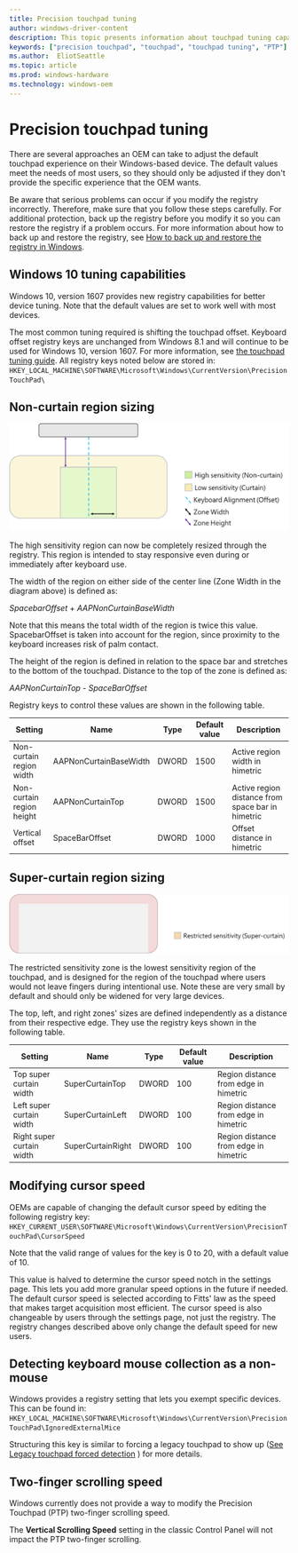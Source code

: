 ```yaml
---
title: Precision touchpad tuning
author: windows-driver-content
description: This topic presents information about touchpad tuning capabilities in Windows 10
keywords: ["precision touchpad", "touchpad", "touchpad tuning", "PTP"]
ms.author:  EliotSeattle
ms.topic: article
ms.prod: windows-hardware
ms.technology: windows-oem
---
```


# Precision touchpad tuning

There are several approaches an OEM can take to adjust the default touchpad experience on their Windows-based device. The default values meet the needs of most users, so they should only be adjusted if they don't provide the specific experience that the OEM wants. 

Be aware that serious problems can occur if you modify the registry incorrectly. Therefore, make sure that you follow these steps carefully. For additional protection, back up the registry before you modify it so you can restore the registry if a problem occurs. For more information about how to back up and restore the registry, see [How to back up and restore the registry in Windows](https://support.microsoft.com/en-us/help/322756/how-to-back-up-and-restore-the-registry-in-windowshttps:/support.microsoft.com/en-us/help/322756/how-to-back-up-and-restore-the-registry-in-windows).

## Windows 10 tuning capabilities

Windows 10, version 1607 provides new registry capabilities for better device tuning. Note that the default values are set to work well with most devices. 

The most common tuning required is shifting the touchpad offset. Keyboard offset registry keys are unchanged from Windows 8.1 and will continue to be used for Windows 10, version 1607. For more information, see [the touchpad tuning guide](https://docs.microsoft.com/en-us/windows-hardware/design/component-guidelines/windows-precision-touchpad-device-integration). All registry keys noted below are stored in: `HKEY_LOCAL_MACHINE\SOFTWARE\Microsoft\Windows\CurrentVersion\PrecisionTouchPad\`

## Non-curtain region sizing
![An image showing the resizable sensitivity regions on a touchpad ](../images/non-curtain-region-sizing.png)

The high sensitivity region can now be completely resized through the registry. This region is intended to stay responsive even during or immediately after keyboard use. 

The width of the region on either side of the center line (Zone Width in the diagram above) is defined as:

*SpacebarOffset* + *AAPNonCurtainBaseWidth*

Note that this means the total width of the region is twice this value. SpacebarOffset is taken into account for the region, since proximity to the keyboard increases risk of palm contact. 

The height of the region is defined in relation to the space bar and stretches to the bottom of the touchpad. Distance to the top of the zone is defined as:

*AAPNonCurtainTop* - *SpaceBarOffset*

Registry keys to control these values are shown in the following table.

| Setting | Name | Type | Default value | Description |
| ---     | ---  | ---  | ---           | --- |
| Non-curtain region width | AAPNonCurtainBaseWidth | DWORD | 1500 | Active region width in himetric |
| Non-curtain region height | AAPNonCurtainTop | DWORD | 1500 | Active region distance from space bar in himetric |
| Vertical offset | SpaceBarOffset | DWORD | 1000 | Offset distance in himetric |

## Super-curtain region sizing

![An image showing the restricted sensitivity zone on a touchpad](../images/restricted-sensitivity-zone.png)

The restricted sensitivity zone is the lowest sensitivity region of the touchpad, and is designed for the region of the touchpad where users would not leave fingers during intentional use. Note these are very small by default and should only be widened for very large devices. 

The top, left, and right zones' sizes are defined independently as a distance from their respective edge. They use the registry keys shown in the following table. 

| Setting | Name | Type | Default value | Description |
| ---     | ---  | ---  | ---           | --- |
| Top super curtain width | SuperCurtainTop | DWORD | 100 | Region distance from edge in himetric |
| Left super curtain width | SuperCurtainLeft | DWORD | 100 | Region distance from edge in himetric |
| Right super curtain width | SuperCurtainRight | DWORD | 100 | Region distance from edge in himetric |

## Modifying cursor speed

OEMs are capable of changing the default cursor speed by editing the following registry key: `HKEY_CURRENT_USER\SOFTWARE\Microsoft\Windows\CurrentVersion\PrecisionTouchPad\CursorSpeed`

Note that the valid range of values for the key is 0 to 20, with a default value of 10. 

This value is halved to determine the cursor speed notch in the settings page. This lets you add more granular speed options in the future if needed. The default cursor speed is selected according to Fitts' law as the speed that makes target acquisition most efficient. The cursor speed is also changeable by users through the settings page, not just the registry. The registry changes described above only change the default speed for new users.  

## Detecting keyboard mouse collection as a non-mouse

Windows provides a registry setting that lets you exempt specific devices. This can be found in: `HKEY_LOCAL_MACHINE\SOFTWARE\Microsoft\Windows\CurrentVersion\PrecisionTouchPad\IgnoredExternalMice`

Structuring this key is similar to forcing a legacy touchpad to show up ([See Legacy touchpad forced detection](https://docs.microsoft.com/en-us/windows-hardware/design/component-guidelines/windows-legacy-touchpad-forced-detection) ) for more details.  

## Two-finger scrolling speed

Windows currently does not provide a way to modify the Precision Touchpad (PTP) two-finger scrolling speed. 

The **Vertical Scrolling Speed** setting in the classic Control Panel will not impact the PTP two-finger scrolling.